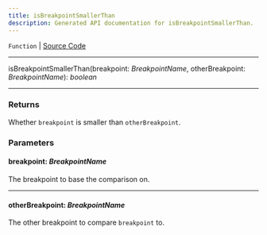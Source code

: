 ```yaml
---
title: isBreakpointSmallerThan
description: Generated API documentation for isBreakpointSmallerThan.
---
```


`Function` | [Source Code](https://github.com/mrCamelCode/jtjs-react/blob/0e141e63e22c212c71ce52ba40f0472cc9028516/lib/hooks/use-breakpoint.hook.ts#L87)

---

isBreakpointSmallerThan(breakpoint: _BreakpointName_, otherBreakpoint: _BreakpointName_): _boolean_

---

### Returns
Whether `breakpoint` is smaller than `otherBreakpoint`.

### Parameters

#### breakpoint: _BreakpointName_

The breakpoint to base the comparison on.

---

#### otherBreakpoint: _BreakpointName_

The other breakpoint to compare `breakpoint` to.